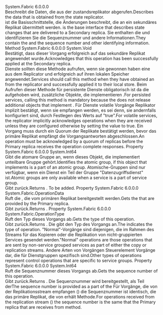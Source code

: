 <Type Name="IOperation" FullName="System.Fabric.IOperation">
  <TypeSignature Language="C#" Value="public interface IOperation" />
  <TypeSignature Language="ILAsm" Value=".class public interface auto ansi abstract IOperation" />
  <TypeSignature Language="DocId" Value="T:System.Fabric.IOperation" />
  <TypeSignature Language="VB.NET" Value="Public Interface IOperation" />
  <TypeSignature Language="F#" Value="type IOperation = interface" />
  <AssemblyInfo>
    <AssemblyName>System.Fabric</AssemblyName>
    <AssemblyVersion>6.0.0.0</AssemblyVersion>
  </AssemblyInfo>
  <Interfaces />
  <Docs>
    <summary>
      <para><span data-ttu-id="90b75-101">Beschreibt die Daten, die aus der zustandsreplikator abgerufen.</span><span class="sxs-lookup"><span data-stu-id="90b75-101">Describes the data that is obtained from the state replicator.</span></span> </para>
    </summary>
    <remarks>
      <para>
        <span data-ttu-id="90b75-102"><see cref="T:System.Fabric.IOperation" />ist die Basisschnittstelle, die Änderungen beschreibt, die an ein sekundäres Replikat übermittelt werden.</span><span class="sxs-lookup"><span data-stu-id="90b75-102"><see cref="T:System.Fabric.IOperation" /> is the base interface that describes state changes that are delivered to a Secondary replica.</span></span> </para>
      <para>
                <span data-ttu-id="90b75-103">Sie enthalten die <see cref="M:System.Fabric.IStateReplicator.ReplicateAsync(System.Fabric.OperationData,System.Threading.CancellationToken,System.Int64@)" /> und identifizieren Sie die Sequenznummer und andere Informationen.</span><span class="sxs-lookup"><span data-stu-id="90b75-103">They contain the <see cref="M:System.Fabric.IStateReplicator.ReplicateAsync(System.Fabric.OperationData,System.Threading.CancellationToken,System.Int64@)" /> and the sequence number and other identifying information.</span></span></para>
    </remarks>
  </Docs>
  <Members>
    <Member MemberName="Acknowledge">
      <MemberSignature Language="C#" Value="public void Acknowledge ();" />
      <MemberSignature Language="ILAsm" Value=".method public hidebysig newslot virtual instance void Acknowledge() cil managed" />
      <MemberSignature Language="DocId" Value="M:System.Fabric.IOperation.Acknowledge" />
      <MemberSignature Language="VB.NET" Value="Public Sub Acknowledge ()" />
      <MemberSignature Language="F#" Value="abstract member Acknowledge : unit -&gt; unit" Usage="iOperation.Acknowledge " />
      <MemberType>Method</MemberType>
      <AssemblyInfo>
        <AssemblyName>System.Fabric</AssemblyName>
        <AssemblyVersion>6.0.0.0</AssemblyVersion>
      </AssemblyInfo>
      <ReturnValue>
        <ReturnType>System.Void</ReturnType>
      </ReturnValue>
      <Parameters />
      <Docs>
        <summary>
          <para><span data-ttu-id="90b75-104">Bestätigt, dass dieser Vorgang erfolgreich auf das sekundäre Replikat angewendet wurde.</span><span class="sxs-lookup"><span data-stu-id="90b75-104">Acknowledges that this operation has been successfully applied at the Secondary replica.</span></span>  </para>
        </summary>
        <remarks>
          <para><span data-ttu-id="90b75-105">Dienste sollten diese Methode aufrufen, wenn sie gewonnen haben eine <see cref="T:System.Fabric.IOperation" /> aus dem Replicator und erfolgreich auf ihren lokalen Speicher angewendet.</span><span class="sxs-lookup"><span data-stu-id="90b75-105">Services should call this method when they have obtained an <see cref="T:System.Fabric.IOperation" /> from the replicator and successfully applied it to their local store.</span></span>
            <span data-ttu-id="90b75-106">Beim Aufrufen dieser Methode für persistente Dienste obligatorisch ist da die <see cref="T:System.Fabric.FabricReplicator" /> aufgehoben wird, zusätzliche Objekte, die implementieren <see cref="T:System.Fabric.IOperation" />.</span><span class="sxs-lookup"><span data-stu-id="90b75-106">For persisted services, calling this method is mandatory because the <see cref="T:System.Fabric.FabricReplicator" /> does not release additional objects that implement <see cref="T:System.Fabric.IOperation" />.</span></span> <span data-ttu-id="90b75-107">Für Dienste volatile Vorgänge Replikator implizit bestätigt, wenn sie empfangen werden, es sei denn, sie andernfalls konfiguriert sind, durch Festlegen des Werts <see cref="P:System.Fabric.ReplicatorSettings.RequireServiceAck" /> auf "true".</span><span class="sxs-lookup"><span data-stu-id="90b75-107">For volatile services, the replicator implicitly acknowledges operations when they are received unless they are configured otherwise by setting the value <see cref="P:System.Fabric.ReplicatorSettings.RequireServiceAck" /> to true.</span></span>
            <span data-ttu-id="90b75-108">Ein Vorgang muss durch ein Quorum der Replikate bestätigt werden, bevor das primäre Replikat empfängt die <see cref="M:System.Fabric.IStateReplicator.ReplicateAsync(System.Fabric.OperationData,System.Threading.CancellationToken,System.Int64@)" /> Vorgangsantworten abgeschlossen.</span><span class="sxs-lookup"><span data-stu-id="90b75-108">An operation must be acknowledged by a quorum of replicas before the Primary replica receives the <see cref="M:System.Fabric.IStateReplicator.ReplicateAsync(System.Fabric.OperationData,System.Threading.CancellationToken,System.Int64@)" /> operation complete responses.</span></span></para>
        </remarks>
      </Docs>
    </Member>
    <Member MemberName="AtomicGroupId">
      <MemberSignature Language="C#" Value="public long AtomicGroupId { get; }" />
      <MemberSignature Language="ILAsm" Value=".property instance int64 AtomicGroupId" />
      <MemberSignature Language="DocId" Value="P:System.Fabric.IOperation.AtomicGroupId" />
      <MemberSignature Language="VB.NET" Value="Public ReadOnly Property AtomicGroupId As Long" />
      <MemberSignature Language="F#" Value="member this.AtomicGroupId : int64" Usage="System.Fabric.IOperation.AtomicGroupId" />
      <MemberType>Property</MemberType>
      <AssemblyInfo>
        <AssemblyName>System.Fabric</AssemblyName>
        <AssemblyVersion>6.0.0.0</AssemblyVersion>
      </AssemblyInfo>
      <ReturnValue>
        <ReturnType>System.Int64</ReturnType>
      </ReturnValue>
      <Docs>
        <summary>
          <para><span data-ttu-id="90b75-109">Gibt die atomare Gruppe an, wenn dieses Objekt, die implementiert <see cref="T:System.Fabric.IOperation" /> unteilbare Gruppe gehört.</span><span class="sxs-lookup"><span data-stu-id="90b75-109">Identifies the atomic group, if this object that implements <see cref="T:System.Fabric.IOperation" /> is a part of an atomic group.</span></span> <span data-ttu-id="90b75-110">Atomische-Gruppen sind nur verfügbar, wenn ein Dienst ein Teil der Gruppe "Datenzugriffsdienst" ist.</span><span class="sxs-lookup"><span data-stu-id="90b75-110">Atomic groups are only available when a service is a part of service group.</span></span></para>
        </summary>
        <value>
          <para><span data-ttu-id="90b75-111">Gibt <see cref="T:System.Int64" />zurück.</span><span class="sxs-lookup"><span data-stu-id="90b75-111">Returns <see cref="T:System.Int64" />.</span></span></para>
        </value>
        <remarks>To be added.</remarks>
      </Docs>
    </Member>
    <Member MemberName="Data">
      <MemberSignature Language="C#" Value="public System.Fabric.OperationData Data { get; }" />
      <MemberSignature Language="ILAsm" Value=".property instance class System.Fabric.OperationData Data" />
      <MemberSignature Language="DocId" Value="P:System.Fabric.IOperation.Data" />
      <MemberSignature Language="VB.NET" Value="Public ReadOnly Property Data As OperationData" />
      <MemberSignature Language="F#" Value="member this.Data : System.Fabric.OperationData" Usage="System.Fabric.IOperation.Data" />
      <MemberType>Property</MemberType>
      <AssemblyInfo>
        <AssemblyName>System.Fabric</AssemblyName>
        <AssemblyVersion>6.0.0.0</AssemblyVersion>
      </AssemblyInfo>
      <ReturnValue>
        <ReturnType>System.Fabric.OperationData</ReturnType>
      </ReturnValue>
      <Docs>
        <summary>
          <para><span data-ttu-id="90b75-112">Ruft die <see cref="T:System.Fabric.OperationData" /> , die vom primären Replikat bereitgestellt werden.</span><span class="sxs-lookup"><span data-stu-id="90b75-112">Gets the <see cref="T:System.Fabric.OperationData" /> that are provided by the Primary replica.</span></span></para>
        </summary>
        <value>
          <para><span data-ttu-id="90b75-113">Gibt <see cref="T:System.Fabric.OperationData" />zurück.</span><span class="sxs-lookup"><span data-stu-id="90b75-113">Returns <see cref="T:System.Fabric.OperationData" />.</span></span></para>
        </value>
        <remarks>
          <para />
        </remarks>
      </Docs>
    </Member>
    <Member MemberName="OperationType">
      <MemberSignature Language="C#" Value="public System.Fabric.OperationType OperationType { get; }" />
      <MemberSignature Language="ILAsm" Value=".property instance valuetype System.Fabric.OperationType OperationType" />
      <MemberSignature Language="DocId" Value="P:System.Fabric.IOperation.OperationType" />
      <MemberSignature Language="VB.NET" Value="Public ReadOnly Property OperationType As OperationType" />
      <MemberSignature Language="F#" Value="member this.OperationType : System.Fabric.OperationType" Usage="System.Fabric.IOperation.OperationType" />
      <MemberType>Property</MemberType>
      <AssemblyInfo>
        <AssemblyName>System.Fabric</AssemblyName>
        <AssemblyVersion>6.0.0.0</AssemblyVersion>
      </AssemblyInfo>
      <ReturnValue>
        <ReturnType>System.Fabric.OperationType</ReturnType>
      </ReturnValue>
      <Docs>
        <summary>
          <para><span data-ttu-id="90b75-114">Ruft den Typ dieses Vorgangs ab.</span><span class="sxs-lookup"><span data-stu-id="90b75-114">Gets the type of this operation.</span></span> </para>
        </summary>
        <value>
          <para><span data-ttu-id="90b75-115">Gibt <see cref="T:System.Fabric.OperationType" />zurück.</span><span class="sxs-lookup"><span data-stu-id="90b75-115">Returns <see cref="T:System.Fabric.OperationType" />.</span></span></para>
        </value>
        <remarks>
          <para><span data-ttu-id="90b75-116">Die <see cref="T:System.Fabric.OperationType" /> gibt den Typ des Vorgangs an.</span><span class="sxs-lookup"><span data-stu-id="90b75-116">The <see cref="T:System.Fabric.OperationType" /> indicates the type of operation.</span></span> <span data-ttu-id="90b75-117">"Normal"-Vorgänge sind diejenigen, die im Rahmen des Streams für das Kopieren oder die Replikation von nicht-gruppierten Services gesendet werden.</span><span class="sxs-lookup"><span data-stu-id="90b75-117">"Normal" operations are those operations that are sent by non-service grouped services as part of either the copy or replication streams.</span></span> <span data-ttu-id="90b75-118">Andere Arten von Vorgängen Steuerelement Vorgänge dar, die für Dienstgruppen spezifisch sind.</span><span class="sxs-lookup"><span data-stu-id="90b75-118">Other types of operations represent control operations that are specific to service groups.</span></span></para>
        </remarks>
      </Docs>
    </Member>
    <Member MemberName="SequenceNumber">
      <MemberSignature Language="C#" Value="public long SequenceNumber { get; }" />
      <MemberSignature Language="ILAsm" Value=".property instance int64 SequenceNumber" />
      <MemberSignature Language="DocId" Value="P:System.Fabric.IOperation.SequenceNumber" />
      <MemberSignature Language="VB.NET" Value="Public ReadOnly Property SequenceNumber As Long" />
      <MemberSignature Language="F#" Value="member this.SequenceNumber : int64" Usage="System.Fabric.IOperation.SequenceNumber" />
      <MemberType>Property</MemberType>
      <AssemblyInfo>
        <AssemblyName>System.Fabric</AssemblyName>
        <AssemblyVersion>6.0.0.0</AssemblyVersion>
      </AssemblyInfo>
      <ReturnValue>
        <ReturnType>System.Int64</ReturnType>
      </ReturnValue>
      <Docs>
        <summary>
          <para><span data-ttu-id="90b75-119">Ruft die Sequenznummer dieses Vorgangs ab.</span><span class="sxs-lookup"><span data-stu-id="90b75-119">Gets the sequence number of this operation.</span></span> </para>
        </summary>
        <value>
          <para><span data-ttu-id="90b75-120">Gibt <see cref="T:System.Int64" />zurück.</span><span class="sxs-lookup"><span data-stu-id="90b75-120">Returns <see cref="T:System.Int64" />.</span></span></para>
        </value>
        <remarks>
          <para>
                <span data-ttu-id="90b75-121">Die Sequenznummer wird bereitgestellt, als Teil der<see cref="P:System.Fabric.IOperation.SequenceNumber" /></span><span class="sxs-lookup"><span data-stu-id="90b75-121">The sequence number is provided as a part of the <see cref="P:System.Fabric.IOperation.SequenceNumber" /></span></span></para>
          <para>
                <span data-ttu-id="90b75-122">Für Vorgänge, die von der Replikationsstream empfangen (<see cref="M:System.Fabric.IStateReplicator.GetReplicationStream" />) die Sequenznummer ist identisch, die das primäre Replikat, die von erhält <see cref="M:System.Fabric.IStateReplicator.ReplicateAsync(System.Fabric.OperationData,System.Threading.CancellationToken,System.Int64@)" /> Methode.</span><span class="sxs-lookup"><span data-stu-id="90b75-122">For operations received from the replication stream (<see cref="M:System.Fabric.IStateReplicator.GetReplicationStream" />) the sequence number is the same that the Primary replica that are receives from <see cref="M:System.Fabric.IStateReplicator.ReplicateAsync(System.Fabric.OperationData,System.Threading.CancellationToken,System.Int64@)" /> method.</span></span></para>
        </remarks>
      </Docs>
    </Member>
  </Members>
</Type>